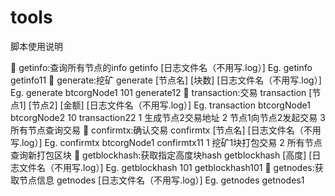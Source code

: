 # tools
脚本使用说明

 getinfo:查询所有节点的info
getinfo [日志文件名（不用写.log）]
Eg.
getinfo getinfo11
 generate:挖矿
generate [节点名] [块数] [日志文件名（不用写.log）]
Eg.
generate btcorgNode1 101 generate12
 transaction:交易
transaction [节点1] [节点2] [金额] [日志文件名（不用写.log）]
Eg.
transaction btcorgNode1 btcorgNode2 10 transaction22
1 生成节点2交易地址
2 节点1向节点2发起交易
3 所有节点查询交易
 confirmtx:确认交易
confirmtx [节点名] [日志文件名（不用写.log）]
Eg.
confirmtx btcorgNode1 confirmtx11
1 挖矿1块打包交易
2 所有节点查询新打包区块
 getblockhash:获取指定高度块hash
getblockhash [高度] [日志文件名（不用写.log）]
Eg.
getblockhash 101 getblockhash101
 getnodes:获取节点信息
getnodes [日志文件名（不用写.log）]
Eg.
getnodes getnodes1
